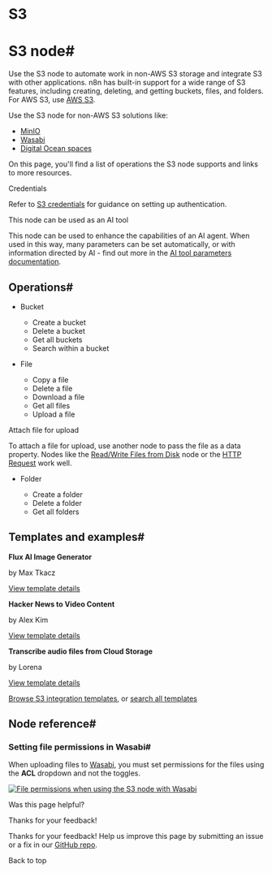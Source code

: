 # S3

[ ](https://github.com/n8n-io/n8n-docs/edit/main/docs/integrations/builtin/app-nodes/n8n-nodes-base.s3.md "Edit this page")

# S3 node#

Use the S3 node to automate work in non-AWS S3 storage and integrate S3 with other applications. n8n has built-in support for a wide range of S3 features, including creating, deleting, and getting buckets, files, and folders. For AWS S3, use [AWS S3](../n8n-nodes-base.awss3/).

Use the S3 node for non-AWS S3 solutions like:

  * [MinIO](https://min.io/)
  * [Wasabi](https://wasabi.com/)
  * [Digital Ocean spaces](https://www.digitalocean.com/products/spaces)



On this page, you'll find a list of operations the S3 node supports and links to more resources.

Credentials

Refer to [S3 credentials](../../credentials/s3/) for guidance on setting up authentication.

This node can be used as an AI tool

This node can be used to enhance the capabilities of an AI agent. When used in this way, many parameters can be set automatically, or with information directed by AI - find out more in the [AI tool parameters documentation](../../../../advanced-ai/examples/using-the-fromai-function/).

## Operations#

  * Bucket
    * Create a bucket
    * Delete a bucket
    * Get all buckets
    * Search within a bucket
  * File

    * Copy a file
    * Delete a file
    * Download a file
    * Get all files
    * Upload a file

Attach file for upload

To attach a file for upload, use another node to pass the file as a data property. Nodes like the [Read/Write Files from Disk](../../core-nodes/n8n-nodes-base.readwritefile/) node or the [HTTP Request](../../core-nodes/n8n-nodes-base.httprequest/) work well.

  * Folder

    * Create a folder
    * Delete a folder
    * Get all folders



## Templates and examples#

**Flux AI Image Generator**

by Max Tkacz

[View template details](https://n8n.io/workflows/2417-flux-ai-image-generator/)

**Hacker News to Video Content**

by Alex Kim

[View template details](https://n8n.io/workflows/2557-hacker-news-to-video-content/)

**Transcribe audio files from Cloud Storage**

by Lorena

[View template details](https://n8n.io/workflows/1394-transcribe-audio-files-from-cloud-storage/)

[Browse S3 integration templates](https://n8n.io/integrations/s3/), or [search all templates](https://n8n.io/workflows/)

## Node reference#

### Setting file permissions in Wasabi#

When uploading files to [Wasabi](https://wasabi.com/), you must set permissions for the files using the **ACL** dropdown and not the toggles.

[![File permissions when using the S3 node with Wasabi](../../../../_images/integrations/builtin/app-nodes/s3/acl_dropdown.png)](https://docs.n8n.io/_images/integrations/builtin/app-nodes/s3/acl_dropdown.png)

Was this page helpful? 

Thanks for your feedback! 

Thanks for your feedback! Help us improve this page by submitting an issue or a fix in our [GitHub repo](https://github.com/n8n-io/n8n-docs). 

Back to top 
